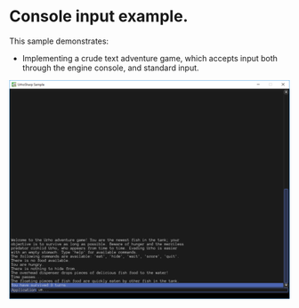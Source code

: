  Console input example.
=============

This sample demonstrates:
- Implementing a crude text adventure game, which accepts input both through the engine console, and standard input.

![Screenshot](Screenshot.png)